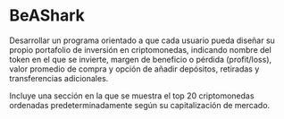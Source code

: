 # BeAShark

Desarrollar un programa orientado a que cada usuario pueda diseñar su propio portafolio de inversión en criptomonedas, indicando nombre del token en el que
se invierte, margen de beneficio o pérdida (profit/loss), valor promedio de compra y opción de añadir depósitos, retiradas y transferencias adicionales.

Incluye una sección en la que se muestra el top 20 criptomonedas ordenadas predeterminadamente según su capitalización de mercado. 
